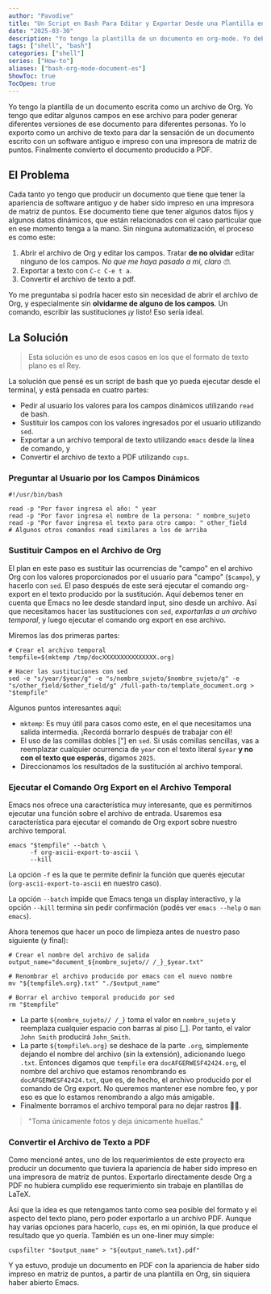 ```yaml
---
author: "Pavodive"
title: "Un Script en Bash Para Editar y Exportar Desde una Plantilla en Org-mode"
date: "2025-03-30"
description: "Yo tengo la plantilla de un documento en org-mode. Yo debo editar una información en ese archivo, y exportarla a texto y luego a PDF. Yo lo logro con un script de bash."
tags: ["shell", "bash"]
categories: ["shell"]
series: ["How-to"]
aliases: ["bash-org-mode-document-es"]
ShowToc: true
TocOpen: true
---
```


Yo tengo la plantilla de un documento escrita como un archivo de Org. Yo tengo que editar algunos campos en ese archivo para poder generar diferentes versiones de ese documento para diferentes personas. Yo lo exporto como un archivo de texto para dar la sensación de un documento escrito con un software antiguo e impreso con una impresora de matriz de puntos. Finalmente convierto el documento producido a PDF.

<!--more-->

## El Problema

Cada tanto yo tengo que producir un documento que tiene que tener la apariencia de software antiguo y de haber sido impreso en una impresora de matriz de puntos. Ese documento tiene que tener algunos datos fijos y algunos datos dinámicos, que están relacionados con el caso particular que en ese momento tenga a la mano. Sin ninguna automatización, el proceso es como este:

1. Abrir el archivo de Org y editar los campos. Tratar **de no olvidar** editar ninguno de los campos. _No que me haya pasado a mi, claro 🙄_.
2. Exportar a texto con `C-c C-e t a`.
3. Convertir el archivo de texto a pdf.

Yo me preguntaba si podría hacer esto sin necesidad de abrir el archivo de Org, y especialmente sin **olvidarme de alguno de los campos**. Un comando, escribir las sustituciones ¡y listo! Eso sería ideal.

## La Solución

> Esta solución es uno de esos casos en los que el formato de texto plano es el Rey.

La solución que pensé es un script de bash que yo pueda ejecutar desde el terminal, y está pensada en cuatro partes:

- Pedir al usuario los valores para los campos dinámicos utilizando `read` de bash.
- Sustituir los campos con los valores ingresados por el usuario utilizando `sed`.
- Exportar a un archivo temporal de texto utilizando `emacs` desde la línea de comando, y
- Convertir el archivo de texto a PDF utilizando `cups`.

### Preguntar al Usuario por los Campos Dinámicos

```shell
#!/usr/bin/bash

read -p "Por favor ingresa el año: " year
read -p "Por favor ingresa el nombre de la persona: " nombre_sujeto
read -p "Por favor ingresa el texto para otro campo: " other_field
# Algunos otros comandos read similares a los de arriba
```

### Sustituir Campos en el Archivo de Org
El plan en este paso es sustituir las ocurrencias de "campo" en el archivo Org con los valores proporcionados por el usuario para "campo" (`$campo`), y hacerlo con `sed`. El paso después de este será ejecutar el comando org-export en el texto producido por la sustitución. Aquí debemos tener en cuenta que Emacs no lee desde standard input, sino desde un archivo. Así que necesitamos hacer las sustituciones con `sed`, _exportarlas a un archivo temporal_, y luego ejecutar el comando org export en ese archivo.

Miremos las dos primeras partes:

```shell
# Crear el archivo temporal
tempfile=$(mktemp /tmp/docXXXXXXXXXXXXXXX.org)

# Hacer las sustituciones con sed
sed -e "s/year/$year/g" -e "s/nombre_sujeto/$nombre_sujeto/g" -e "s/other_field/$other_field/g" /full-path-to/template_document.org > "$tempfile"
```

Algunos puntos interesantes aquí:

- `mktemp`: Es muy útil para casos como este, en el que necesitamos una salida intermedia. ¡Recordá borrarlo después de trabajar con él!
- El uso de las comillas dobles ["] en `sed`. Si usás comillas sencillas, vas a reemplazar cualquier ocurrencia de `year` con el texto literal `$year` **y no con el texto que esperás**, digamos `2025`.
- Direccionamos los resultados de la sustitución al archivo temporal.

### Ejecutar el Comando Org Export en el Archivo Temporal
Emacs nos ofrece una característica muy interesante, que es permitirnos ejecutar una función sobre el archivo de entrada. Usaremos esa característica para ejecutar el comando de Org export sobre nuestro archivo temporal.

```shell
emacs "$tempfile" --batch \
      -f org-ascii-export-to-ascii \
      --kill
```

La opción `-f` es la que te permite definir la función que querés ejecutar (`org-ascii-export-to-ascii` en nuestro caso).

La opción `--batch` impide que Emacs tenga un display interactivo, y la opción `--kill` termina sin pedir confirmación (podés ver `emacs --help` o `man emacs`).

Ahora tenemos que hacer un poco de limpieza antes de nuestro paso siguiente (y final):

```shell
# Crear el nombre del archivo de salida
output_name="document_${nombre_sujeto// /_}_$year.txt"

# Renombrar el archivo producido por emacs con el nuevo nombre
mv "${tempfile%.org}.txt" "./$output_name"

# Borrar el archivo temporal producido por sed
rm "$tempfile"
```

- La parte `${nombre_sujeto// /_}` toma el valor en `nombre_sujeto` y reemplaza cualquier espacio con barras al piso [_]. Por tanto, el valor `John Smith` producirá `John_Smith`.
- La parte `${tempfile%.org}` se deshace de la parte `.org`, simplemente dejando el nombre del archivo (sin la extensión), adicionando luego `.txt`. Entonces digamos que `tempfile` era `docAFGERWESF42424.org`, el nombre del archivo que estamos renombrando es `docAFGERWESF42424.txt`, que es, de hecho, el archivo producido por el comando de Org export. No queremos mantener ese nombre feo, y por eso es que lo estamos renombrando a algo más amigable.
- Finalmente borramos el archivo temporal para no dejar rastros 🥷🏽.

> "Toma únicamente fotos y deja únicamente huellas."

### Convertir el Archivo de Texto a PDF

Como mencioné antes, uno de los requerimientos de este proyecto era producir un documento que tuviera la apariencia de haber sido impreso en una impresora de matriz de puntos. Exportarlo directamente desde Org a PDF no hubiera cumplido ese requerimiento sin trabaje en plantillas de LaTeX.

Así que la idea es que retengamos tanto como sea posible del formato y el aspecto del texto plano, pero poder exportarlo a un archivo PDF. Aunque hay varias opciones para hacerlo, `cups` es, en mi opinión, la que produce el resultado que yo quería. También es un one-liner muy simple:

```shell
cupsfilter "$output_name" > "${output_name%.txt}.pdf"
```

Y ya estuvo, produje un documento en PDF con la apariencia de haber sido impreso en matriz de puntos, a partir de una plantilla en Org, sin siquiera haber abierto Emacs.
